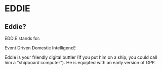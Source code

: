 EDDIE
=====

Eddie?
------

EDDIE stands for:

Event
Driven
Domestic
IntelligencE

Eddie is your friendly digital buttler (If you put him on a ship, you could call him a "shipboard computer").
He is equipted with an early version of GPP.



